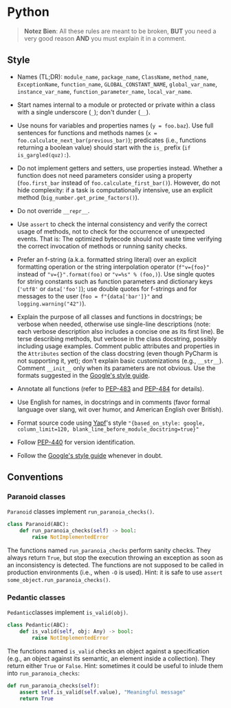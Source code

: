 # Python

> **Notez Bien**: All these rules are meant to be broken, **BUT** you need a very good reason **AND** you must explain it in a comment.

## Style

* Names (TL;DR): `module_name`, `package_name`, `ClassName`, `method_name`, `ExceptionName`, `function_name`, `GLOBAL_CONSTANT_NAME`, `global_var_name`, `instance_var_name`, `function_parameter_name`, `local_var_name`.

* Start names internal to a module or protected or private within a class with a single underscore (`_`); don't dunder (`__`).

* Use nouns for variables and properties names (`y = foo.baz`). Use full sentences for functions and methods names (`x = foo.calculate_next_bar(previous_bar)`); predicates (i.e., functions returning a boolean value) should start with the `is_` prefix (`if is_gargled(quz):`).

* Do not implement getters and setters, use properties instead. Whether a function does not need parameters consider using a property (`foo.first_bar` instead of `foo.calculate_first_bar()`). However, do not hide complexity: if a task is computationally intensive, use an explicit method (`big_number.get_prime_factors()`). 

* Do not override `__repr__`.

* Use `assert` to check the internal consistency and verify the correct usage of methods, not to check for the occurrence of unexpected events. That is: The optimized bytecode should not waste time verifying the correct invocation of methods or running sanity checks.

* Prefer an f-string (a.k.a. formatted string literal) over an explicit formatting operation or the string interpolation operator (`f"v={foo}"` instead of `"v={}".format(foo)` or `"v=%s" % (foo,)`). Use single quotes for string constants such as function parameters and dictionary keys (`'utf8'` or `data['foo']`); use double quotes for f-strings and for messages to the user (`foo = f"{data['bar']}"` and `logging.warning("42")`).

* Explain the purpose of all classes and functions in docstrings; be verbose when needed, otherwise use single-line descriptions (note: each verbose description also includes a concise one as its first line). Be terse describing methods, but verbose in the class docstring, possibly including usage examples. Comment public attributes and properties in the `Attributes` section of the class docstring (even though PyCharm is not supporting it, yet); don't explain basic customizations (e.g., `__str__`). Comment `__init__` only when its parameters are not obvious. Use the formats suggested in the [Google's style guide](https://google.github.io/styleguide/pyguide.html&#35;383-functions-and-methods).

* Annotate all functions (refer to [PEP-483](https://www.python.org/dev/peps/pep-0483/) and [PEP-484](https://www.python.org/dev/peps/pep-0484/) for details).

* Use English for names, in docstrings and in comments (favor formal language over slang, wit over humor, and American English over British).

* Format source code using [Yapf](https://github.com/google/yapf)'s style `"{based_on_style: google, column_limit=120, blank_line_before_module_docstring=true}"`

* Follow [PEP-440](https://www.python.org/dev/peps/pep-0440/) for version identification.

* Follow the [Google's style guide](https://google.github.io/styleguide/pyguide.html) whenever in doubt. 

## Conventions

### Paranoid classes

`Paranoid` classes implement `run_paranoia_checks()`.

```python
class Paranoid(ABC):
    def run_paranoia_checks(self) -> bool:
        raise NotImplementedError
```

The functions named `run_paranoia_checks` perform sanity checks. They always return `True`, but stop the execution throwing an exception as soon as an inconsistency is detected. The functions are not supposed to be called in production environments (i.e., when `-O` is used). Hint: it is safe to use `assert some_object.run_paranoia_checks()`. 

### Pedantic classes

`Pedantic`classes implement `is_valid(obj)`.

```python
class Pedantic(ABC):
    def is_valid(self, obj: Any) -> bool:
        raise NotImplementedError
```

The functions named `is_valid` checks an object against a specification (e.g., an object against its semantic, an element inside a collection). They return either `True` or `False`. Hint: sometimes it could be useful to inlude them into `run_paranoia_checks`:

```python
def run_paranoia_checks(self):
    assert self.is_valid(self.value), "Meaningful message"
    return True
```
